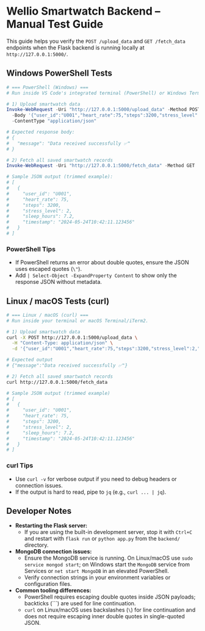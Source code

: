 # Wellio Smartwatch Backend – Manual Test Guide

This guide helps you verify the `POST /upload_data` and `GET /fetch_data` endpoints when the Flask backend is running locally at `http://127.0.0.1:5000/`.

## Windows PowerShell Tests
```powershell
# === PowerShell (Windows) ===
# Run inside VS Code's integrated terminal (PowerShell) or Windows Terminal.

# 1) Upload smartwatch data
Invoke-WebRequest -Uri "http://127.0.0.1:5000/upload_data" -Method POST `
  -Body '{"user_id":"U001","heart_rate":75,"steps":3200,"stress_level":2,"sleep_hours":7.2}' `
  -ContentType "application/json"

# Expected response body:
# {
#   "message": "Data received successfully ✅"
# }

# 2) Fetch all saved smartwatch records
Invoke-WebRequest -Uri "http://127.0.0.1:5000/fetch_data" -Method GET

# Sample JSON output (trimmed example):
# [
#   {
#     "user_id": "U001",
#     "heart_rate": 75,
#     "steps": 3200,
#     "stress_level": 2,
#     "sleep_hours": 7.2,
#     "timestamp": "2024-05-24T10:42:11.123456"
#   }
# ]
```

### PowerShell Tips
- If PowerShell returns an error about double quotes, ensure the JSON uses escaped quotes (`\"`).
- Add `| Select-Object -ExpandProperty Content` to show only the response JSON without metadata.

## Linux / macOS Tests (curl)
```bash
# === Linux / macOS (curl) ===
# Run inside your terminal or macOS Terminal/iTerm2.

# 1) Upload smartwatch data
curl -X POST http://127.0.0.1:5000/upload_data \
  -H "Content-Type: application/json" \
  -d '{"user_id":"U001","heart_rate":75,"steps":3200,"stress_level":2,"sleep_hours":7.2}'

# Expected output
# {"message":"Data received successfully ✅"}

# 2) Fetch all saved smartwatch records
curl http://127.0.0.1:5000/fetch_data

# Sample JSON output (trimmed example)
# [
#   {
#     "user_id": "U001",
#     "heart_rate": 75,
#     "steps": 3200,
#     "stress_level": 2,
#     "sleep_hours": 7.2,
#     "timestamp": "2024-05-24T10:42:11.123456"
#   }
# ]
```

### curl Tips
- Use `curl -v` for verbose output if you need to debug headers or connection issues.
- If the output is hard to read, pipe to `jq` (e.g., `curl ... | jq`).

## Developer Notes
- **Restarting the Flask server:**
  - If you are using the built-in development server, stop it with `Ctrl+C` and restart with `flask run` or `python app.py` from the `backend/` directory.
- **MongoDB connection issues:**
  - Ensure the MongoDB service is running. On Linux/macOS use `sudo service mongod start`; on Windows start the `MongoDB` service from Services or `net start MongoDB` in an elevated PowerShell.
  - Verify connection strings in your environment variables or configuration files.
- **Common tooling differences:**
  - PowerShell requires escaping double quotes inside JSON payloads; backticks (`\``) are used for line continuation.
  - `curl` on Linux/macOS uses backslashes (`\`) for line continuation and does not require escaping inner double quotes in single-quoted JSON.
